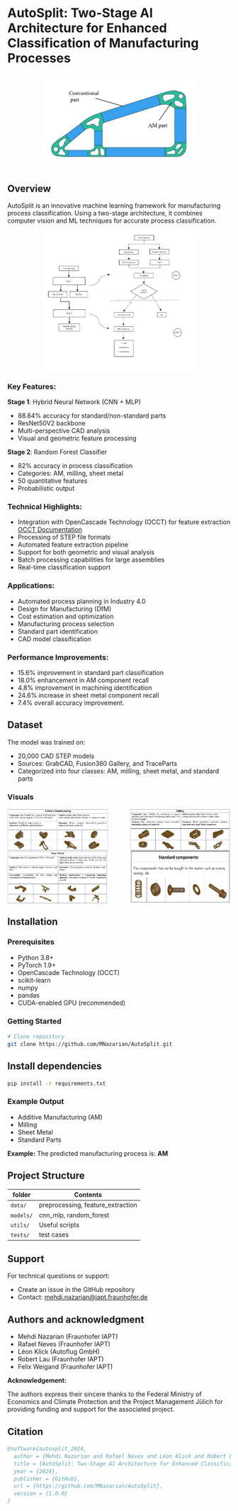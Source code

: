 # AutoSplit: Two-Stage AI Architecture for Enhanced Classification of Manufacturing Processes

<div align="center">
  <img src="/docs/img/AutoSplit.png" alt="AutoSplit Logo" width="350" />
</div>


## Overview
AutoSplit is an innovative machine learning framework for manufacturing process classification. Using a two-stage architecture, it combines computer vision and ML techniques for accurate process classification.

<div align="center">
  <img src="/docs/img/Architecture2.jpg" alt="AutoSplit Logo" width="350" />
</div>

### Key Features:

**Stage 1**: Hybrid Neural Network (CNN + MLP)
- 88.84% accuracy for standard/non-standard parts
- ResNet50V2 backbone
- Multi-perspective CAD analysis
- Visual and geometric feature processing

**Stage 2**: Random Forest Classifier
- 82% accuracy in process classification
- Categories: AM, milling, sheet metal
- 50 quantitative features
- Probabilistic output

### Technical Highlights:
- Integration with OpenCascade Technology (OCCT) for feature extraction  
 [OCCT Documentation](https://dev.opencascade.org/doc/refman/html/class_g_prop___g_props.html)
- Processing of STEP file formats
- Automated feature extraction pipeline
- Support for both geometric and visual analysis
- Batch processing capabilities for large assemblies
- Real-time classification support

### Applications:
- Automated process planning in Industry 4.0
- Design for Manufacturing (DfM)
- Cost estimation and optimization
- Manufacturing process selection
- Standard part identification
- CAD model classification

### Performance Improvements:
- 15.6% improvement in standard part classification
- 18.0% enhancement in AM component recall
- 4.8% improvement in machining identification
- 24.6% increase in sheet metal component recall
- 7.4% overall accuracy improvement.

## Dataset
The model was trained on:
- 20,000 CAD STEP models
- Sources: GrabCAD, Fusion360 Gallery, and TraceParts
- Categorized into four classes: AM, milling, sheet metal, and standard parts

### Visuals
<div style="display: flex; justify-content: space-between;">
    <img src="/docs/img/AM.png" alt="AM Process" width="45%">
    <img src="/docs/img/Milling.png" alt="Milling Process" width="45%">
</div>
<div style="display: flex; justify-content: space-between;">
    <img src="/docs/img/Sheet_Metal.png" alt="Sheet Metal Process" width="45%">
    <img src="/docs/img/standard_component.png" alt="Standard Component" width="45%">
</div>

## Installation

### Prerequisites
- Python 3.8+
- PyTorch 1.9+
- OpenCascade Technology (OCCT)
- scikit-learn
- numpy
- pandas
- CUDA-enabled GPU (recommended)

### Getting Started
```bash
# Clone repository
git clone https://github.com/MNazarian/AutoSplit.git
```
## Install dependencies
```bash
pip install -r requirements.txt
```

### Example Output

- Additive Manufacturing (AM)
- Milling
- Sheet Metal
- Standard Parts

**Example:** The predicted manufacturing process is: **AM**


## Project Structure

| folder     | Contents                 |
|------------|------------------------|
| `data/`    | preprocessing, feature_extraction |
| `models/`  | cnn_mlp, random_forest |
| `utils/`   | Useful scripts     |
| `tests/`   | test cases              |


## Support
For technical questions or support:

- Create an issue in the GitHub repository
- Contact: mehdi.nazarian@iapt.fraunhofer.de

## Authors and acknowledgment
- Mehdi Nazarian (Fraunhofer IAPT)
- Rafael Neves (Fraunhofer IAPT)
- Léon Klick (Autoflug GmbH)
- Robert Lau (Fraunhofer IAPT)
- Felix Weigand (Fraunhofer IAPT)

**Acknowledgement:**  

The authors express their sincere thanks to the Federal Ministry of Economics and Climate Protection and the Project Management Jülich for providing funding and support for the associated project.


## Citation

```bibtex
@software{autosplit_2024,
  author = {Mehdi Nazarian and Rafael Neves and Léon Klick and Robert Lau and Felix Weigand},
  title = {AutoSplit: Two-Stage AI Architecture for Enhanced Classification of Manufacturing Processes},
  year = {2024},
  publisher = {GitHub},
  url = {https://github.com/MNazarian/AutoSplit},
  version = {1.0.0}
}

